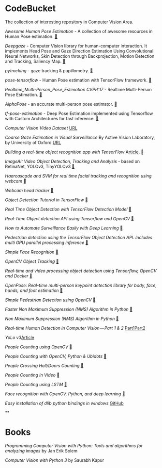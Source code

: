 # CodeBucket
The collection of interesting repository in Computer Vision Area.

*Awesome Human Pose Estimation* - A collection of awesome resources in Human Pose estimation. [:file_folder:](https://github.com/cbsudux/awesome-human-pose-estimation)

*Deepgaze* - Computer Vision library for human-computer interaction. It implements Head Pose and Gaze Direction Estimation Using Convolutional Neural Networks, Skin Detection through Backprojection, Motion Detection and Tracking, Saliency Map. [:file_folder:](https://github.com/mpatacchiola/deepgaze)

*pytracking* - gaze tracking & pupillometry. [:file_folder:](https://github.com/mike-lawrence/pytracker)

*pose-tensorflow* - Human Pose estimation with TensorFlow framework. [:file_folder:](https://github.com/eldar/pose-tensorflow)

*Realtime_Multi-Person_Pose_Estimation CVPR'17* - Realtime Multi-Person Pose Estimation. [:file_folder:](https://github.com/ZheC/Realtime_Multi-Person_Pose_Estimation)

*AlphaPose* - an accurate multi-person pose estimator. [:file_folder:](https://github.com/MVIG-SJTU/AlphaPose)

*tf-pose-estimation* - Deep Pose Estimation implemented using Tensorflow with Custom Architectures for fast inference. [:file_folder:](https://github.com/ildoonet/tf-pose-estimation)

*Computer Vision Video Dataset* [URL](http://www.cvpapers.com/datasets.html)

*Coarse Gaze Estimation in Visual Surveillance* By Active Vision Laboratory, by University of Oxford [URL](http://www.robots.ox.ac.uk/~lav/Research/Projects/2009bbenfold_headpose/project.html)

*Building a real-time object recognition app with TensorFlow* [Article](https://towardsdatascience.com/building-a-real-time-object-recognition-app-with-tensorflow-and-opencv-b7a2b4ebdc32), [:file_folder:](https://github.com/datitran/object_detector_app)

*ImageAI: Video Object Detection, Tracking and Analysis* - based on RetinaNet, YOLOv3, TinyYOLOv3 [:file_folder:](https://github.com/OlafenwaMoses/ImageAI/blob/master/imageai/Detection/VIDEO.md)

*Haarcascade and SVM for real time facial tracking and recognition using webcam* [:file_folder:](https://github.com/Aidenjn/RealTimeFaceRecognition)

*Webcam head tracker* [:file_folder:](https://github.com/julienstroheker/webcam-head-tracker)

*Object Detection Tutorial in TensorFlow* [:file_folder:](https://www.edureka.co/blog/tensorflow-object-detection-tutorial/)

*Real Time Object Detection with TensorFlow Detection Model* [:file_folder:](https://towardsdatascience.com/real-time-object-detection-with-tensorflow-detection-model-e7fd20421d5d)

*Real-Time Object detection API using Tensorflow and OpenCV* [:file_folder:](https://towardsdatascience.com/real-time-object-detection-api-using-tensorflow-and-opencv-47b505d745c4)

*How to Automate Surveillance Easily with Deep Learning* [:file_folder:](https://medium.com/nanonets/how-to-automate-surveillance-easily-with-deep-learning-4eb4fa0cd68d)

*Pedestrian detection using the TensorFlow Object Detection API. Includes multi GPU parallel processing inference* [:file_folder:](https://github.com/thatbrguy/Pedestrian-Detection)

*Simple Face Recognition* [:file_folder:](https://github.com/ageitgey/face_recognition)

*OpenCV Object Tracking* [:file_folder:](https://www.pyimagesearch.com/2018/07/30/opencv-object-tracking/)

*Real-time and video processing object detection using Tensorflow, OpenCV and Docker* [:file_folder:](https://towardsdatascience.com/real-time-and-video-processing-object-detection-using-tensorflow-opencv-and-docker-2be1694726e5)

*OpenPose: Real-time multi-person keypoint detection library for body, face, hands, and foot estimation* [:file_folder:](https://github.com/CMU-Perceptual-Computing-Lab/openpose)

*Simple Pedestrian Detection using OpenCV* [:file_folder:](https://www.pyimagesearch.com/2015/11/09/pedestrian-detection-opencv/)

*Faster Non Maximum Suppression (NMS) Algorithm in Python* [:file_folder:](https://www.pyimagesearch.com/2015/02/16/faster-non-maximum-suppression-python/)

*Non Maximum Suppression (NMS) Algorithm in Python* [:file_folder:](https://www.pyimagesearch.com/2014/11/17/non-maximum-suppression-object-detection-python/)

*Real-time Human Detection in Computer Vision — Part 1 & 2* [Part1](https://medium.com/@madhawavidanapathirana/https-medium-com-madhawavidanapathirana-real-time-human-detection-in-computer-vision-part-1-2acb851f4e55)[Part2](https://medium.com/@madhawavidanapathirana/real-time-human-detection-in-computer-vision-part-2-c7eda27115c6)

*YoLo v3*[Article](https://medium.com/@madhawavidanapathirana/not-just-another-yolo-v3-for-python-79da6c3af082)

*People Counting using OpenCV* [:file_folder:](https://www.pyimagesearch.com/2018/08/13/opencv-people-counter/)

*People Counting with OpenCV, Python & Ubidots* [:file_folder:](https://ubidots.com/blog/people-counting-with-opencv-python-and-ubidots/)

*People Crossing Hall/Doors Counting* [:file_folder:](https://github.com/LukashenkoEvgeniy/People-Counter)

*People Counting in Video* [:file_folder:](https://github.com/Nikhil-Kasukurthi/Counting-people-video)

*People Counting using LSTM* [:file_folder:](https://github.com/prabal27/CalIt2-Building-People-Counts-using-LSTM)

*Face recognition with OpenCV, Python, and deep learning* [:file_folder:](https://www.pyimagesearch.com/2018/06/18/face-recognition-with-opencv-python-and-deep-learning/)

*Easy installation of dlib python bindings in windows* [GitHub](https://github.com/charlielito/install-dlib-python-windows)

**


# Books
*Programming Computer Vision with Python: Tools and algorithms for analyzing images* by Jan Erik Solem

*Computer Vision with Python 3* by Saurabh Kapur
